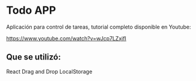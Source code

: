 # Todo APP

Aplicación para control de tareas, tutorial completo disponible en Youtube:

https://www.youtube.com/watch?v=wJcp7LZxjfI

## Que se utilizó:
React
Drag and Drop
LocalStorage


